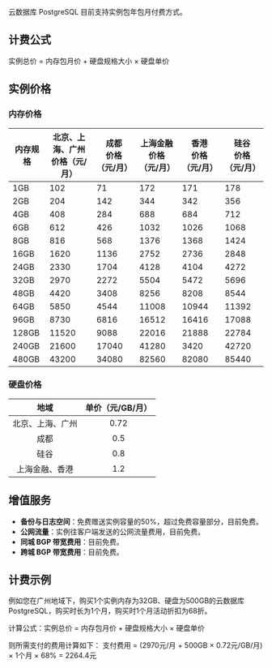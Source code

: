 云数据库 PostgreSQL 目前支持实例包年包月付费方式。

## 计费公式
实例总价 = 内存包月价 + 硬盘规格大小 × 硬盘单价

## 实例价格
### 内存价格

| 内存规格  | 北京、上海、广州<br>价格（元/月） | 成都<br>价格（元/月）  | 上海金融<br>价格（元/月） | 香港<br>价格（元/月）  | 硅谷<br>价格（元/月）  |
| ----- | ----------------------------------- | ----- | -------- | ----- | ----- |
| 1GB   | 102                                 | 71    | 172      | 171   | 178   |
| 2GB   | 204                                 | 142   | 344      | 342   | 356   |
| 4GB   | 408                                 | 284   | 688      | 684   | 712   |
| 6GB   | 612                                 | 426   | 1032     | 1026  | 1068  |
| 8GB   | 816                                 | 568   | 1376     | 1368  | 1424  |
| 16GB  | 1620                                | 1136  | 2752     | 2736  | 2848  |
| 24GB  | 2330                                | 1704  | 4128     | 4104  | 4272  |
| 32GB  | 2970                                | 2272  | 5504     | 5472  | 5696  |
| 48GB  | 4420                                | 3408  | 8256     | 8208  | 8544  |
| 64GB  | 5850                                | 4544  | 11008    | 10944 | 11392 |
| 96GB  | 8730                                | 6816  | 16512    | 16416 | 17088 |
| 128GB | 11520                               | 9088  | 22016    | 21888 | 22784 |
| 240GB | 21600                               | 17040 | 41280    | 3420  | 42720 |
| 480GB | 43200                               | 34080 | 82560    | 82080 | 85440 |

### 硬盘价格
|地域|单价（元/GB/月）|
|:--:|:--:|
|北京、上海、广州|0.72|
|成都|0.5|
|硅谷|0.8|
|上海金融、香港|1.2|

## 增值服务
- **备份与日志空间**：免费赠送实例容量的50%，超过免费容量部分，目前免费。
- **公网流量**：实例往客户端发送的公网流量费用，目前免费。
- **同城 BGP 带宽费用**：目前免费。
- **跨城 BGP 带宽费用**：目前免费。

## 计费示例
例如您在广州地域下，购买1个实例内存为32GB、硬盘为500GB的云数据库 PostgreSQL，购买时长为1个月，购买时1个月活动折扣为68折。

计算公式：实例总价 = 内存包月价 + 硬盘规格大小 × 硬盘单价

则所需支付的费用计算如下：
支付费用 = (2970元/月 + 500GB × 0.72元/GB/月) × 1个月 × 68% = 2264.4元

